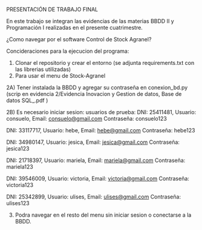 PRESENTACIÓN DE TRABAJO FINAL

En este trabajo se integran las evidencias de las materias BBDD II y Programación I realizadas en el presente cuatrimestre.

¿Como navegar por el software Control de Stock Agranel?

Concideraciones para la ejecucion del programa: 
1) Clonar el repositorio y crear el entorno (se adjunta requirements.txt con las librerias utilizadas)
2) Para usar el menu de Stock-Agranel 

2A) Tener instalada la BBDD y agregar su contraseña en conexion_bd.py (scrip en evidencia 2/Evidencia Inovacion y Gestion de datos, Base de datos SQL_.pdf )

2B) Es necesario iniciar sesion: 
usuarios de prueba:
DNI: 25411481, Usuario: consuelo, Email: consuelo@gmail.com
Contraseña: consuelo123

DNI: 33117717, Usuario: hebe, Email: hebe@gmail.com 
Contraseña: hebe123

DNI: 34980147, Usuario: jesica, Email: jesica@gmail.com
Contraseña: jesica123

DNI: 21718397, Usuario: mariela, Email: mariela@gmail.com
Contraseña: mariela123

DNI: 39546009, Usuario: victoria, Email: victoria@gmail.com
Contraseña: victoria123

DNI: 25342899, Usuario: ulises, Email: ulises@gmail.com
Contraseña: ulises123


3) Podra navegar en el resto del menu sin iniciar sesion o conectarse a la BBDD.






